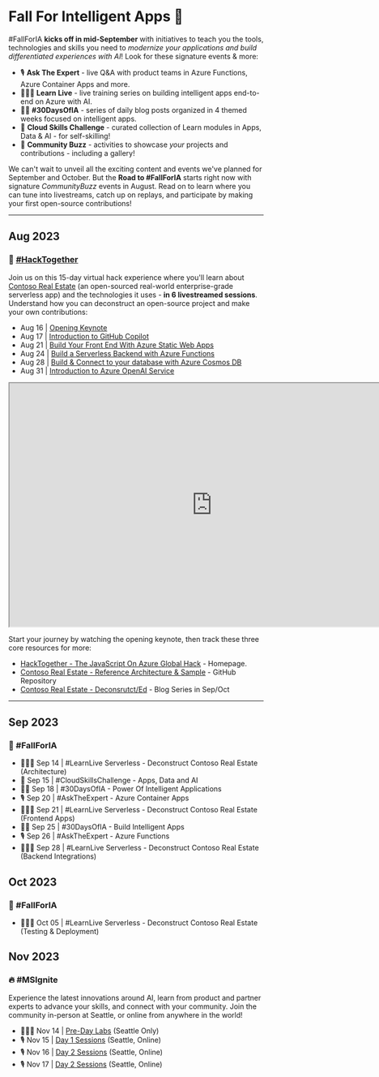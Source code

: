 # Fall For Intelligent Apps 🍁

#FallForIA **kicks off in mid-September** with initiatives to teach you the tools, technologies and skills you need to _modernize your applications and build differentiated experiences with AI_! Look for these signature events & more:

 * 🎙 **Ask The Expert** - live Q&A with product teams in Azure Functions, Azure Container Apps and more.
 * 👩🏽‍💻 **Learn Live** - live training series on building intelligent apps end-to-end on Azure with AI.
 * ✍🏽 **#30DaysOfIA** - series of daily blog posts organized in 4 themed weeks focused on intelligent apps.
 * 🎯 **Cloud Skills Challenge** - curated collection of Learn modules in Apps, Data & AI - for self-skilling!
 * 🐝 **Community Buzz** - activities to showcase _your_ projects and contributions - including a gallery!

We can't wait to unveil all the exciting content and events we've planned for September and October. But the **Road to #FallForIA** starts right now with signature _CommunityBuzz_ events in August. Read on to learn where you can tune into livestreams, catch up on replays, and participate by making your first open-source contributions!

---

## Aug 2023

### 🐝 [#HackTogether](https://aka.ms/contoso-real-estate/hacktogether) 

Join us on this 15-day virtual hack experience where you'll learn about [Contoso Real Estate](https://aka.ms/contoso-real-estate/github) (an open-sourced real-world enterprise-grade serverless app) and the technologies it uses - **in 6 livestreamed sessions**. Understand how you can deconstruct an open-source project and make your own contributions:
 - Aug 16 | [Opening Keynote](https://developer.microsoft.com/reactor/events/20275/?wt.mc_id=javascript-99907-ninarasi)
 - Aug 17 | [Introduction to GitHub Copilot](https://developer.microsoft.com/reactor/events/20321/?wt.mc_id=javascript-99907-ninarasi)
 - Aug 21 | [Build Your Front End With Azure Static Web Apps](https://developer.microsoft.com/reactor/events/20276/?wt.mc_id=javascript-99907-ninarasi)
 - Aug 24 | [Build a Serverless Backend with Azure Functions](https://developer.microsoft.com/reactor/events/20277/?wt.mc_id=javascript-99907-ninarasi)
 - Aug 28 | [Build & Connect to your database with Azure Cosmos DB](https://developer.microsoft.com/reactor/events/20278/?wt.mc_id=javascript-99907-ninarasi)
 - Aug 31 | [Introduction to Azure OpenAI Service](https://developer.microsoft.com/reactor/events/20322/?wt.mc_id=javascript-99907-ninarasi)

<iframe width="800" height="480" src="https://www.youtube.com/embed/908DhvF6HZk" title="Hack Together Launch – Opening Keynote" allowfullscreen></iframe>

Start your journey by watching the opening keynote, then track these three core resources for more:
* [HackTogether - The JavaScript On Azure Global Hack](https://learn.microsoft.com/training/student-hub/hack-together?wt.mc_id=javascript-99907-ninarasi ) -  Homepage.
* [Contoso Real Estate - Reference Architecture & Sample](https://aka.ms/contoso-real-estate/github) - GitHub Repository
* [Contoso Real Estate - Deconsrutct/Ed](https://dev.to/nitya/series/24216) - Blog Series in Sep/Oct

---

## Sep 2023
### 🍁 #FallForIA 
- 👩🏽‍💻 Sep 14 | #LearnLive Serverless - Deconstruct Contoso Real Estate (Architecture)
- 🎯 Sep 15 | #CloudSkillsChallenge - Apps, Data and AI
- ✍🏽 Sep 18 | #30DaysOfIA - Power Of Intelligent Applications 
- 🎙 Sep 20 | #AskTheExpert - Azure Container Apps
- 👩🏽‍💻 Sep 21 | #LearnLive Serverless - Deconstruct Contoso Real Estate (Frontend Apps)
- ✍🏽 Sep 25 | #30DaysOfIA - Build Intelligent Apps
- 🎙 Sep 26 | #AskTheExpert - Azure Functions
- 👩🏽‍💻 Sep 28 | #LearnLive Serverless - Deconstruct Contoso Real Estate (Backend Integrations)

## Oct 2023
### 🍁 #FallForIA 
- 👩🏽‍💻 Oct 05 | #LearnLive Serverless - Deconstruct Contoso Real Estate (Testing & Deployment)

## Nov 2023
### 🔥 #MSIgnite

Experience the latest innovations around AI, learn from product and partner experts to advance your skills, and connect with your community. Join the community in-person at Seattle, or online from anywhere in the world!
 - 👩🏽‍💻 Nov 14 | [Pre-Day Labs](https://ignite.microsoft.com/en-US/home) (Seattle Only)
 - 🎙 Nov 15 | [Day 1 Sessions](https://ignite.microsoft.com/en-US/home)  (Seattle, Online)
 - 🎙 Nov 16 | [Day 2 Sessions](https://ignite.microsoft.com/en-US/home)  (Seattle, Online)
 - 🎙 Nov 17 | [Day 2 Sessions](https://ignite.microsoft.com/en-US/home)  (Seattle, Online)
